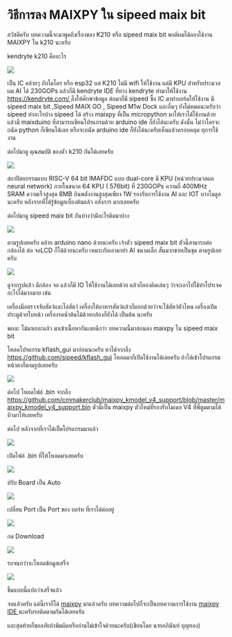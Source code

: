 # วิธีการลง MAIXPY ใน sipeed maix bit

สวัสดีครับ บทความนี้จะมาพูดถึงเรื่องของ K210 หรือ sipeed maix bit พอดีผมได้ลองใช้งาน MAIXPY ใน k210 นะครับ

kendryte k210 คืออะไร

![](https://ff.lnwfile.com/_/ff/_raw/b0/ve/ng.jpg)

เป็น IC คล้ายๆ กับไมโคร หรือ esp32 แต่ K210 ไม่มี wifi ให้ใช้งาน แต่มี KPU สำหรับประมวลผม AI ได้ 230GOPs
แล้วก็มี kendryte IDE ที่ทาง kendryte ทำมาให้ใช้งาน [https://kendryte.com/ ](https://kendryte.com/)ลิ้งให้ศึกษาข้อมูล
ต่อมาก็มี sipeed ซื้อ IC มาทำบอร์ดให้ใช้งาน มี sipeed maix bit ,Sipeed MAIX GO , Sipeed M1w Dock และอื่นๆ
ยังไม่หมดนะครับว่า sipeed ทำอะไรบ้าง sipeed ได้ สร้าง maixpy ที่เป็น micropython มาให้เราได้ใช้งานด้วย แล้วมี maixduino ที่สามารถเขียนโปรแกรมด้วย
arduino ide ก็ยังได้นะครับ ดังนั้น ไม่ว่าใครจะถนัด python ก็เขียนได้เลย หรือจะถนัด arduino ide ก็ยังได้นะครับเห็นแล้วครอบคลุม ทุการใช้งาน

ต่อไปมาดู คุณสมบัติ ของตัว k210 กันได้เลยครับ

![](https://ff.lnwfile.com/_/ff/_raw/sz/er/8y.jpg)

สถาปัตยกรรมแบบ RISC-V 64 bit IMAFDC แบบ dual-core
มี KPU (หน่วยประมวลผล neural network) ภายในขนาด 64 KPU ( 576bit) ที่ 230GOPs ความถี่ 400MHz
SRAM ความเร็วสูงสุด 8MB
กินพลังงานสูงสุดเพียง 1W
รองรับการใช้งาน AI
และ IOT บางโมดูล นะครับ
หลังจากที่ได้รู้ข้อมูลเบื่องต้นแล้ว อลังการ มากเลยครับ

ต่อไปมาดู sipeed maix bit กันบ่างว่ามีอะไรติดมาบ้าง

![](https://ff.lnwfile.com/_/ff/_raw/5p/zf/b7.jpg)

ตามรูปเลยครับ คล้าย arduino nano ด้วยนะครับ เจ้าตัว sipeed maix bit ตัวนี้สามารถต่อ กล้องได้ ต่อ จอLCD ก็ได้ด้วยนะครับ เหมาะกับเอามาทำ AI ขนาดเล็ก สั่นมากขายเป็นชุด ตามรูปเลยครับ

![](https://ff.lnwfile.com/_/ff/_raw/s0/lu/8p.jpg)

ดูจากรูปแล้ว มีกล้อง จอ แล้วก็มี IO ให้ใช้งานได้เลยด้วย
แล้วก็ลองคิดเล่นๆ ว่าจะเอาไปใช้ทำโปรเจค อะไรได้มากมาย เช่น

เครื่องมือตรวจจับสัตว์และไล่สัตว์
เครื่องให้อาหารสัตว์แล้วก็แยกด้วยว่าจะใช้สัตว์ตัวไหน
เครื่องเปิดประตูด้วยใบหน้า
เครื่องรดน้ำต้นไม้ด้วยกล้องก็ยังได้
เป็นต้น นะครับ

พอละ โม้มาเยอะแล้ว มาเข้าเนื้อหากันเลยดีกว่า
บทความนี้มาสอนลง maixpy ใน sipeed maix bit

โหลดโปรแกรม kflash_gui มาก่อนนะครับ หาได้จากลิ้ง https://github.com/sipeed/kflash_gui
โหลดมาก็เปิดใช้งานได้เลยครับ ถ้าได้เข้าโปรแกรมหน้าตาก็ตามรูปเลยครับ

![](https://ff.lnwfile.com/_/ff/_raw/x9/ot/e0.jpg)

ต่อไป โหลดไฟล์ .bin จากลิ้ง https://github.com/cmmakerclub/maixpy_kmodel_v4_support/blob/master/maixpy_kmodel_v4_support.bin
ตัวนี้เป็น maixpy ตัวใหม่ที่รองรับโมเดล V4 ที่พี่ตูมตามได้ บิวมาให้เลยครับ

ต่อไป หลังจากที่เราได้เป็ดโปรแกรมมาแล้ว

![](https://ff.lnwfile.com/_/ff/_raw/hb/di/37.jpg)

เปิดไฟล์ .bin ที่ให้โหลดมาเลยครับ

![](https://ff.lnwfile.com/_/ff/_raw/u0/jd/w9.jpg)

ปรับ Board เป็น Auto

![](https://ff.lnwfile.com/_/ff/_raw/fa/v0/b6.jpg)

เปลี่ยน Port เป็น Port ของ บอร์ท ที่เราได้ต่ออยู่

![](https://ff.lnwfile.com/_/ff/_raw/tc/72/vq.jpg)

กด Download

![](https://ff.lnwfile.com/_/ff/_raw/s4/7n/e5.jpg)

รอจนกว่าจะโหลดข้อมูลเสร็จ

![](https://ff.lnwfile.com/_/ff/_raw/14/nd/1q.jpg)

ขึ้นแบบนี้แปลว่าเสร็จแล้ว

จบแล้วครับ แค่นี้เราก็ได้ [maixpy](https://github.com/cmmakerclub/maixpy_kmodel_v4_support)
มาแล้วครับ บทความต่อไปก็จะเป็นบทความการใช้งาน [maixpy IDE ](https://github.com/cmmakerclub/maixpy_kmodel_v4_support)
นะครับรอติดตามกันได้เลยครับ

และสุดท้ายก็ขออภัยถ้าพิมผิดหรืออ่านไม่เข้าใจด้วยนะครับ(เขียนโดย นายอภินันท์ บุญทอง)
